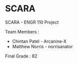 # SCARA

SCARA - ENGR 110 Project

Team Members : 
  - Chintan Patel - Arcanine-X
  - Matthew Norris - norrisanator

Final Grade : 82
